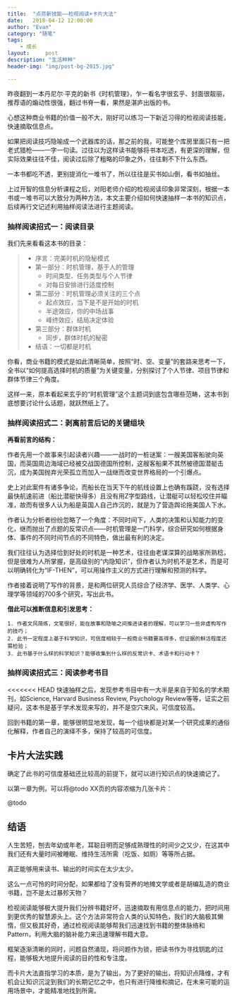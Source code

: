 ```yaml
---
title:  "点亮新技能——检视阅读+卡片大法"
date:   2018-04-12 12:00:00
author: "Evan"
category: "随笔"
tags:
    - 成长
layout:     post
description: "生活种种"
header-img: "img/post-bg-2015.jpg"

---
```






昨夜翻到一本丹尼尔·平克的新书《时机管理》，乍一看名字很玄乎、封面很靓丽，推荐语的煽动性很强，翻过书脊一看，果然是湛庐出版的书。

心想这种商业书籍的价值一般不大，刚好可以练习一下新近习得的检视阅读技能，快速摘取信息点。

如果把阅读技巧隐喻成一个武器库的话，那之前的我，可能整个库房里面只有一把老式猎枪——一字一句读。过往以为这样读书能够将书本吃透，有更深的理解，但实际效果往往不佳，阅读过后除了粗略的印象之外，往往剩不下什么东西。

一本书都吃不透，更别提消化一堆书了，所以往往是买书如山倒，看书如抽丝。



上过开智的信息分析课程之后，对阳老师介绍的检视阅读印象非常深刻，根据一本书或一堆书可以大致分为两种方法，本文主要介绍如何快速抽样一本书的知识点，后续再行文记述利用抽样阅读法进行主题阅读。

### 抽样阅读招式一：阅读目录

我们先来看看这本书的目录：

> * 序言：完美时机的隐秘模式
> * 第一部分：时机管理，基于人的管理
>   * 时间类型、任务类型与个人节律
>   * 对每日安排进行适度控制
> * 第二部分：时机管理必须关注的三个点
>   * 起点效应，当下是不是开始的时机
>   * 半途效应，你的中场战事
>   * 峰终效应，结局决定体验
> * 第三部分：群体时机
>   - 同步，群体时机的秘密
> * 结语：一切都是时机

你看，商业书籍的模式是如此清晰简单，按照“时、空、变量”的套路来思考一下，全书以“如何提高选择时机的质量”为关键变量，分别探讨了个人节律、项目节律和群体节律三个角度。

这样一来，原本看起来玄乎的“时机管理”这个主题词到底包含哪些范畴，这本书到底想要讨论什么话题，就跃然纸上了。

### 抽样阅读招式二：剥离前言后记的关键组块

**再看前言的结构：**

作者先用一个故事来引起读者兴趣——一战时的一桩谜案：一艘美国客船驶向英国，而英国周边海域已经被交战国德国所控制，这艘客船果不其然被德国潜艇击沉，成为美国抛弃光荣孤立而加入一战继而改变世界格局的一个引爆点。

史上对此案件有诸多争论，而船长在当天下午的航线设置上也确有蹊跷，没有选择最快航速前进（船比潜艇快得多）且没有用Z字型路线，让潜艇可以轻松咬住并瞄准，故而有很多人认为船是英国人自己炸沉的，就是为了营造舆论拖美国人下水。

作者认为分析者纷纷忽略了一个角度：不同时间下，人类的决策和认知能力的变化，继而抛出了点题的反常识点——时机管理是一门科学，综合研究如何根据身体、事件的不同时间节点的不同特色，做出最有利的决定。

我们往往认为选择恰到好处的时机是一种艺术，往往由老谋深算的战略家所熟稔，但是很难为人所掌握，是高级别的“内隐知识”，但作者认为时机不是艺术，而是可以明确转化为“IF-THEN”，可以用操作主义的方式进行理解和预测的科学。

作者接着说明了写作的背景，是和两位研究人员综合了经济学、医学、人类学、心理学等领域的700多个研究，写出此书。

**借此可以推断信息和引发思考：**

 	1. 作者文风简练，文笔很好，能在故事和隐喻之间推进读者的理解，可以学习一些非虚构写作的技巧；
 	2. 此书一定程度上基于科学知识，可信度相较于一般商业书籍要高得多，但证据的鲜活程度还需检验；
 	3. 此书基于什么样的科学知识？能够收集到什么样的反常识卡、术语卡和行动卡？

### 抽样阅读招式三：阅读参考书目

<<<<<<< HEAD
快速抽样之后，发现参考书目中有一大半是来自于知名的学术期刊，如Science, Harvard Business Review, Psychology Review等等，证实之前疑问，这本书是基于学术发现来写的，并不是空穴来风，可信度较高。

回到书籍的第一章，能够很明显地发现，每一个组块都是对某一个研究成果的通俗化解释，作者自己的演绎不多，保持了较高的可信度。



## 卡片大法实践

确定了此书的可信度基础还比较高的前提下，就可以进行知识点的快速摘记了。

以第一章为例，可以将@todo XX页的内容浓缩为几张卡片：

@todo





## 结语

人生苦短，刨去年幼或年老，耳聪目明而足够成熟理性的时间少之又少，在这其中我们还有大量时间被睡眠、维持生活所需（吃饭、如厕）等等所占据。

真正能够用来读书、输出的时间实在太少太少。

这么一点可怜的时间分配，如果都给了没有营养的地摊文学或者是胡编乱造的商业书籍，岂不是太过暴殄天物？

检视阅读能够极大提升我们分辨书籍好坏，迅速摘取有用信息点的能力，把时间用到更优秀的智慧源头上。这个方法非常符合人类的认知特色，我们的大脑极其懒惰，但又极其好奇，通过检视阅读能够帮我们迅速找到书籍的整体脉络和Pattern，利用大脑的脑补能力来迅速理解书籍大意。

框架逐渐清晰的同时，问题自然涌现，将问题作为锁，把读书作为寻找钥匙的过程，能够极大地提升阅读的目的性和专注度。

而卡片大法直指学习的本质，是为了输出，为了更好的输出，将知识点降维，才有机会让知识沉淀到我们的长期记忆之中，也只有进行降维和摘记，在未来可能的运用场景中，才能精准地找到所需。
